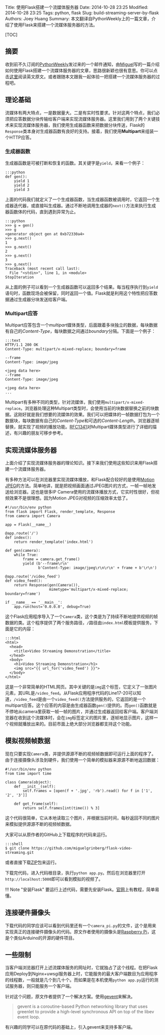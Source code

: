 Title: 使用Flask搭建一个流媒体服务器
Date: 2014-10-28 23:25
Modified: 2014-10-28 23:25
Tags: python, flask
Slug: build-streaming-server-by-flask
Authors: Joey Huang
Summary: 本文翻译自PythonWeekly上的一篇文章，介绍了使用Flask来搭建一个流媒体服务器的方法。

[TOC]

## 摘要

收到前不久订阅的[PythonWeekly][1]发过来的一个邮件通知，由[Miguel][2]写的一篇介绍如何使用Flask搭建一个流媒体服务器的文章，思路很新颖也很有意思。你可以点击[这里][3]阅读英文原文。或者跟随本文跟我一起体验一把搭建一个流媒体服务器的过程吧。

## 理论基础

流媒体有两大特点，一是数据量大。二是有实时性要求。针对这两个特点，我们必须把应答数据分块传输给客户端来实现流媒体服务器。这里我们用到了两个关键技术来实现流媒体服务器，我们使用生成器函数来把数据分块传送，Flask的`Response`类本身对生成器函数有良好的支持。接着，我们使用**Multipart**来组装一个HTTP应答。

### 生成器函数

生成器函数是可被打断和恢复的函数。其关键字是`yield`，来看一个例子：

    :::python
    def gen():
        yield 1
        yield 2
        yield 3

上面的代码我们就定义了一个生成器函数，当生成器函数被调用时，它返回一个生成器迭代器，或直接叫生成器。通过不断地调用生成器的`next()`方法来执行生成器函数体的代码，直到遇到异常为止。

    :::python
    >>> g = gen()
    >>> g
    <generator object gen at 0xb72330a4>
    >>> g.next()
    1
    >>> g.next()
    2
    >>> g.next()
    3
    >>> g.next()
    Traceback (most recent call last):
      File "<stdin>", line 1, in <module>
    StopIteration

从上面的例子可以看到一个生成器函数可以返回多个结果。每当程序执行到`yield`语句时，函数现场会被保留，同时返回一个值。Flask就是利用这个特性把应答数据通过生成器分块发送给客户端。

### Multipart应答

Multipart应答包含一个*multipart*媒体类型，后面跟着多块独立的数据，每块数据有自己的*Content-Type*，每块数据之间通过*boundary*分隔。下面是一个例子：

    :::text
    HTTP/1.1 200 OK
    Content-Type: multipart/x-mixed-replace; boundary=frame

    --frame
    Content-Type: image/jpeg

    <jpeg data here>
    --frame
    Content-Type: image/jpeg

    <jpeg data here>
    ...

Multipart有多种不同的类型，针对流媒体，我们使用`multipart/x-mixed-replace`。浏览器处理这种Multipart类型时，会使用当前的块数据替换之前的块数据。这刚好就是我们想要的流媒体的效果。我们可以把媒体的一帧数据打包为一个数据块，每块数据有自己的*Content-Type*和可选的*Content-Length*。浏览器逐帧替换，就实现了视频的播放功能。[RFC1341][4]对Multipart媒体类型进行了详细的描述，有兴趣的朋友可移步参考。

## 实现流媒体服务器

上面介绍了实现流媒体服务器的理论知识。接下来我们使用这些知识来用Flask搭建一个流媒体服务器。

有多种方法可以在浏览器里实现流媒体播放，和Flask配合较好的是使用[Motion JPEG][5]的方法。简单地讲，就是把视频画面通过JPEG图片的方式，一帧一帧地发送给浏览器。这也是很多IP Camera使用的流媒体播放方式，它实时性很好，但视频效果不是很理想。因为Motion JPEG对视频的压缩效率太低了。

    #!/usr/bin/env python
    from flask import Flask, render_template, Response
    from camera import Camera

    app = Flask(__name__)

    @app.route('/')
    def index():
        return render_template('index.html')

    def gen(camera):
        while True:
            frame = camera.get_frame()
            yield (b'--frame\r\n'
                   b'Content-Type: image/jpeg\r\n\r\n' + frame + b'\r\n')

    @app.route('/video_feed')
    def video_feed():
        return Response(gen(Camera()),
                        mimetype='multipart/x-mixed-replace; boundary=frame')

    if __name__ == '__main__':
        app.run(host='0.0.0.0', debug=True)

这个Flask应用程序导入了一个`Camera`类，这个类是为了持续不断地提供视频的帧数据的类。这个程序提供了两个服务路径，`/`路径由`index.html`模板提供服务，下面是它的内容：

    :::html
    <html>
      <head>
        <title>Video Streaming Demonstration</title>
      </head>
      <body>
        <h1>Video Streaming Demonstration</h1>
        <img src="{{ url_for('video_feed') }}">
      </body>
    </html>

这是一个非常简单的HTML网页。其中关键的是`img`这个标签，它定义了一张图片元素，其URL是`/video_feed`。从Flask应用程序代码的Line17-20可以知道，`/video_feed`是由一个`video_feed()`方法提供服务的，它返回的是一个multipart应答。这个应答的内容是由生成器函数`gen()`提供的。而`gen()`函数就是不停地从camera里获取一帧一帧的图片，并通过生成器返回给客户端。客户端浏览器在收到这个流媒体时，会在`img`标签定义的图片里，逐帧地显示图片，这样一个视频就播放出来的。目前市面上绝大部分浏览器都支持这个功能。

## 模拟视频帧数据

现在只要实现`Camera`类，并提供源源不断的视频帧数据即可运行上面的程序了。由于连接摄像头涉及到硬件，我们使用一个简单的模拟器来源源不断地返回数据：

    #!/usr/bin/env python
    from time import time

    class Camera(object):
        def __init__(self):
            self.frames = [open(f + '.jpg', 'rb').read() for f in ['1', '2', '3']]

        def get_frame(self):
            return self.frames[int(time()) % 3]

这个代码很简单，它从本地读取三个图片，并根据当前时间，每秒返回不同的图片来模拟提供源源不断的视频帧数据。

大家可以从原作者的GitHub上下载程序的代码来运行。

    :::shell
    $ git clone https://github.com/miguelgrinberg/flask-video-streaming.git

或者直接下载[ZIP][6]包来运行。

下载完代码，进入代码根目录，执行`python app.py`。然后在浏览器里打开`http://localhost:5000`即可以看到模拟的视频了。

!!! Note "安装Flask"
    要运行上述代码，需要先安装Flask。[官网][9]上有教程，简单易懂。

## 连接硬件摄像头

下载代码的同学应该可以看到代码里还有一个`camera_pi.py`的文件，这个是用来实现真正的连接硬件摄像头的代码。原文作者使用的摄像头是[Raspberry Pi][7]，这是个类似Arduino的开源的硬件项目。

## 一些限制

当客户端浏览器打开上述流媒体服务的网址时，它就独占了这个线程。在把Flask应用Deploy到Nginx+uwsgi服务器上时，它能服务的最大客户端数目为应用程序的线程数，一般就是几个到几十个。而如果是在本机使用`python app.py`运行的测试服务器，则只能服务一个客户端。

针对这个问题，原文作者提供了一个解决方案。使用[gevent][8]来解决。

> gevent is a coroutine-based Python networking library that uses greenlet to provide a high-level synchronous API on top of the libev event loop.

有兴趣的同学可以在原代码的基础上，引入gevent来支持多客户端。


[1]: http://www.pythonweekly.com/
[2]: http://blog.miguelgrinberg.com/
[3]: http://blog.miguelgrinberg.com/post/video-streaming-with-flask
[4]: http://www.w3.org/Protocols/rfc1341/7_2_Multipart.html
[5]: http://baike.baidu.com/view/4875263.htm
[6]: https://github.com/miguelgrinberg/flask-video-streaming/archive/master.zip
[7]: http://baike.baidu.com/view/5730914.htm
[8]: http://www.gevent.org/
[9]: http://flask.pocoo.org/


